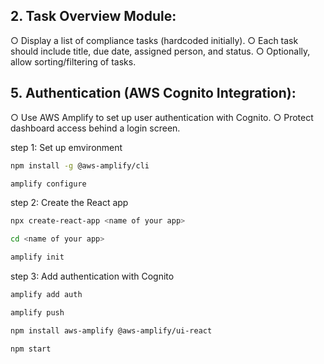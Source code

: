 ## 2. Task Overview Module:

○ Display a list of compliance tasks (hardcoded initially).
○ Each task should include title, due date, assigned person, and status.
○ Optionally, allow sorting/filtering of tasks.

## 5. Authentication (AWS Cognito Integration):

○ Use AWS Amplify to set up user authentication with Cognito.
○ Protect dashboard access behind a login screen.

step 1: Set up emvironment

```bash
npm install -g @aws-amplify/cli

amplify configure
```

step 2: Create the React app

```bash
npx create-react-app <name of your app>

cd <name of your app>

amplify init
```

step 3: Add authentication with Cognito

```bash
amplify add auth

amplify push

npm install aws-amplify @aws-amplify/ui-react

npm start
```
